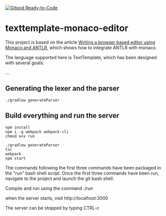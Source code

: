 [![Gitpod Ready-to-Code](https://img.shields.io/badge/Gitpod-Ready--to--Code-blue?logo=gitpod)](https://gitpod.io/#https://github.com/eisnerw/texttemplate-editor) 

# texttemplate-monaco-editor

This project is based on the article [Writing a browser based editor using Monaco and ANTLR](https://tomassetti.me/writing-a-browser-based-editor-using-monaco-and-antlr/), which shows how to integrate ANTLR with monaco.

The language supported here is TextTemplate, which has been designed with several goals:

   ...


## Generating the lexer and the parser
```
./gradlew generateParser
```

## Build everything and run the server

```
npm install
npm i -g webpack webpack-cli
chmod u+x run

./gradlew generateParser
tsc
webpack
npm start
```

The  commands following the first three commands have been packaged in the "run" bash shell script.
Once the first three commands have been run, navigate to the project and launch the git bash shell.  

Compile and run using the command ./run

when the server starts, visit http://localhost:3000

The server can be stopped by typing CTRL-c

